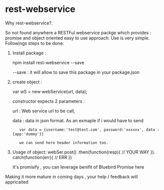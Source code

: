 # rest-webservice
Why rest-webservice?.

So not found anywhere a RESTFul webservice packge which provides : promise and object oriented easy to use approach.
Use is very simple. Followings steps to be done:

1. Install package :

   npm install rest-webservice --save
   
   --save : it will allow to save this package in your package.json
   
2. create object :

   var wS = new webService(url, data);
   
   constructor expects 2 parameters : 
   
   url : Web service url to be call,
   
   data : data in json format. As an exmaple if i would have to send 
   
          var data = {username:'test@test.com', password:'xxxxxx', data : {app:'dummy'}}
          
          we can send here header information too.
          
3. Usage of object:
    webSer.post()
    .then(function(resp){
     // YOUR WAY
    }).
    catch(function(err){
      // ERR
    })
    
   It's promisify , you can leverage benifit of Bluebird Promise here

Making it more mature in coming days , your help / feedback will appricaited
